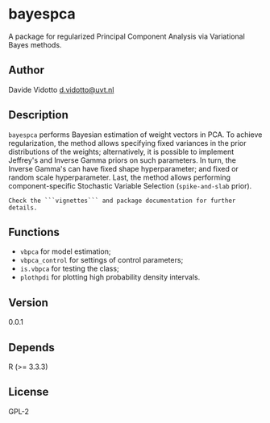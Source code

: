 # bayespca
A package for regularized Principal Component Analysis via Variational Bayes methods. 

## Author
Davide Vidotto <d.vidotto@uvt.nl> 

## Description
`bayespca` performs Bayesian estimation of weight vectors in PCA.
    To achieve regularization, the method allows specifying fixed variances
    in the prior distributions of the weights; alternatively, it is possible
    to implement Jeffrey's and  Inverse Gamma priors on such parameters.
    In turn, the Inverse Gamma's can have fixed shape hyperparameter; and
    fixed or random scale hyperparameter. Last, the method allows performing
    component-specific Stochastic Variable Selection (`spike-and-slab` prior).
    
    Check the ```vignettes``` and package documentation for further details. 

## Functions

* ```vbpca``` for model estimation;
* ```vbpca_control``` for settings of control parameters; 
* ```is.vbpca``` for testing the class; 
* ```plothpdi``` for plotting high probability density intervals. 

## Version
0.0.1

## Depends 
R (>= 3.3.3)

## License 
GPL-2



